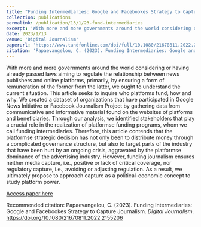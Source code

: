 ```yaml
---
title: "Funding Intermediaries: Google and Facebookеs Strategy to Capture Journalism"
collection: publications
permalink: /publication/13/1/23-fund-intermediaries
excerpt: 'With more and more governments around the world considering or having already passed laws aiming to regulate the relationship between news publishers and online platforms, primarily, by ensuring a form of remuneration of the former from the latter, we ought to understand the current situation. This article seeks to inquire who platforms fund, how and why. We created a dataset of organizations that have participated in Google News Initiative or Facebook Journalism Project by gathering data from communicative and informative material found on the websites of platforms and beneficiaries. Through our analysis, we identified stakeholders that play a crucial role in the realization of platformsе funding programs, whom we call funding intermediaries. Therefore, this article contends that the platformsе strategic decision has not only been to distribute money through a complicated governance structure, but also to target parts of the industry that have been hurt by an ongoing crisis, aggravated by the platformsе dominance of the advertising industry. However, funding journalism ensures neither media capture, i.e., positive or lack of critical coverage, nor regulatory capture, i.e., avoiding or adjusting regulation. As a result, we ultimately propose to approach capture as a political-economic concept to study platform power.'
date: 2023/1/13
venue: 'Digital Journalism'
paperurl: 'https://www.tandfonline.com/doi/full/10.1080/21670811.2022.2155206'
citation: 'Papaevangelou, C. (2023). Funding Intermediaries: Google and Facebookеs Strategy to Capture Journalism. <i>Digital Journalism</i>, 1а22. https://doi.org/10.1080/21670811.2022.2155206'
---
```

With more and more governments around the world considering or having already passed laws aiming to regulate the relationship between news publishers and online platforms, primarily, by ensuring a form of remuneration of the former from the latter, we ought to understand the current situation. This article seeks to inquire who platforms fund, how and why. We created a dataset of organizations that have participated in Google News Initiative or Facebook Journalism Project by gathering data from communicative and informative material found on the websites of platforms and beneficiaries. Through our analysis, we identified stakeholders that play a crucial role in the realization of platformsе funding programs, whom we call funding intermediaries. Therefore, this article contends that the platformsе strategic decision has not only been to distribute money through a complicated governance structure, but also to target parts of the industry that have been hurt by an ongoing crisis, aggravated by the platformsе dominance of the advertising industry. However, funding journalism ensures neither media capture, i.e., positive or lack of critical coverage, nor regulatory capture, i.e., avoiding or adjusting regulation. As a result, we ultimately propose to approach capture as a political-economic concept to study platform power.

[Access paper here](https://www.tandfonline.com/doi/full/10.1080/21670811.2022.2155206)

Recommended citation: Papaevangelou, C. (2023). Funding Intermediaries: Google and Facebookеs Strategy to Capture Journalism. <i>Digital Journalism</i>. https://doi.org/10.1080/21670811.2022.2155206